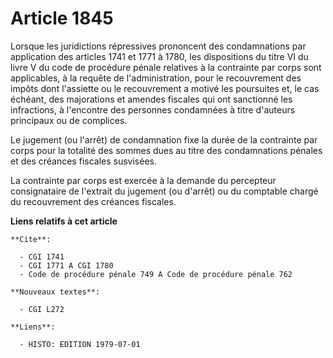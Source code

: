 # Article 1845

Lorsque les juridictions répressives prononcent des condamnations par application des articles 1741 et 1771 à 1780, les
dispositions du titre VI du livre V du code de procédure pénale relatives à la contrainte par corps sont applicables, à la
requête de l'administration, pour le recouvrement des impôts dont l'assiette ou le recouvrement a motivé les poursuites et,
le cas échéant, des majorations et amendes fiscales qui ont sanctionné les infractions, à l'encontre des personnes condamnées
à titre d'auteurs principaux ou de complices.

Le jugement (ou l'arrêt) de condamnation fixe la durée de la contrainte par corps pour la totalité des sommes dues au titre
des condamnations pénales et des créances fiscales susvisées.

La contrainte par corps est exercée à la demande du percepteur consignataire de l'extrait du jugement (ou d'arrêt) ou du
comptable chargé du recouvrement des créances fiscales.

**Liens relatifs à cet article**

	**Cite**:

	  - CGI 1741
	  - CGI 1771 A CGI 1780
	  - Code de procédure pénale 749 A Code de procédure pénale 762

	**Nouveaux textes**:

	  - CGI L272

	**Liens**:

	  - HISTO: EDITION 1979-07-01
